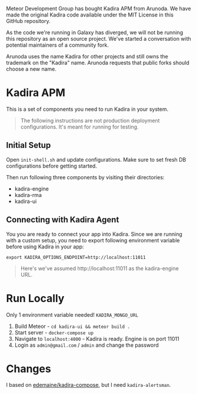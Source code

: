 Meteor Development Group has bought Kadira APM from Arunoda. We have made the original Kadira code available under the MIT License in this GitHub repository.

As the code we're running in Galaxy has diverged, we will not be running this repository as an open source project. We've started a conversation with potential maintainers of a community fork.

Arunoda uses the name Kadira for other projects and still owns the trademark on the "Kadira" name. Arunoda requests that public forks should choose a new name.

# Kadira APM

This is a set of components you need to run Kadira in your system.

> The following instructions are not production deployment configurations. It's meant for running for testing.

## Initial Setup

Open `init-shell.sh` and update configurations.
Make sure to set fresh DB configurations before getting started.

Then run following three components by visiting their directories:

* kadira-engine
* kadira-rma
* kadira-ui

## Connecting with Kadira Agent

You you are ready to connect your app into Kadira. Since we are running with a custom setup, you need to export following environment variable before using Kadira in your app:

```
export KADIRA_OPTIONS_ENDPOINT=http://localhost:11011
```

> Here's we've assumed http://localhost:11011 as the kadira-engine URL.


# Run Locally

Only 1 environment variable needed! `KADIRA_MONGO_URL`

1. Build Meteor - `cd kadira-ui && meteor build .`
2. Start server - `docker-compose up`
3. Navigate to `localhost:4000` - Kadira is ready. Engine is on port 11011
4. Login as `admin@gmail.com` / `admin` and change the password


# Changes

I based on [edemaine/kadira-compose](https://github.com/edemaine/kadira-compose), but I need `kadira-alertsman`.